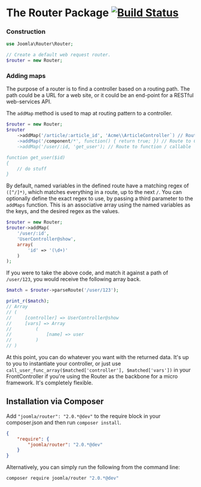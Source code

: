 # The Router Package [![Build Status](https://travis-ci.org/joomla-framework/router.png?branch=master)](https://travis-ci.org/joomla-framework/router)

### Construction


```php
use Joomla\Router\Router;

// Create a default web request router.
$router = new Router;
```

### Adding maps

The purpose of a router is to find a controller based on a routing path. The path could be a URL for a web site, or it could be an end-point for a RESTful web-services API.

The `addMap` method is used to map at routing pattern to a controller.

```php
$router = new Router;
$router
    ->addMap('/article/:article_id', 'Acme\\ArticleController`) // Route to Controller
	->addMap('/component/*', function() { return true; }) // Route to Closure
	->addMap('/user/:id, 'get_user'); // Route to function / callable

function get_user($id)
{
    // do stuff
}
```
By default, named variables in the defined route have a matching regex of `([^/]*)`, which matches everything in a route, up to the next `/`. You can optionally define the exact regex to use, by passing a third parameter to the `addMaps` function. This is an associative array using the named variables as the keys, and the desired regex as the values.

```php
$router = new Router;
$router->addMap(
    '/user/:id',
    'UserController@show',
    array(
        'id' => '(\d+)'
    )
);
```
If you were to take the above code, and match it against a path of `/user/123`, you would receive the following array back.

```php
$match = $router->parseRoute('/user/123');

print_r($match);
// Array
// (
//     [controller] => UserController@show
//     [vars] => Array
//         (
//             [name] => user
//         )
// )
```
At this point, you can do whatever you want with the returned data. It's up to you to instantiate your controller, or just use `call_user_func_array($matched['controller'], $matched['vars'])` in your FrontController if you're using the Router as the backbone for a micro framework. It's completely flexible.

## Installation via Composer

Add `"joomla/router": "2.0.*@dev"` to the require block in your composer.json and then run `composer install`.

```json
{
	"require": {
		"joomla/router": "2.0.*@dev"
	}
}
```

Alternatively, you can simply run the following from the command line:

```sh
composer require joomla/router "2.0.*@dev"
```
